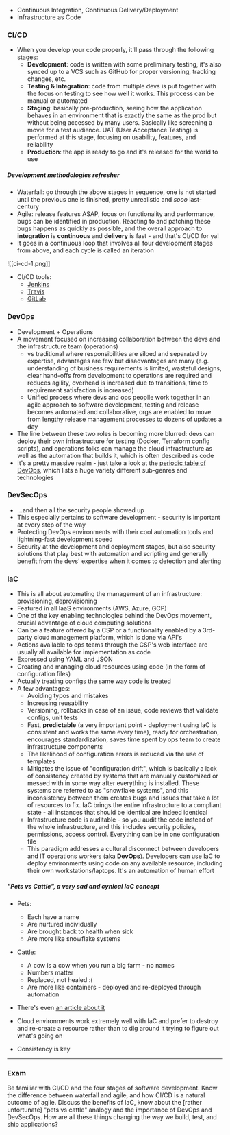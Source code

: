 - Continuous Integration, Continuous Delivery/Deployment
- Infrastructure as Code

### CI/CD

- When you develop your code properly, it'll pass through the following stages:
	- **Development**: code is written with some preliminary testing, it's also synced up to a VCS such as GitHub for proper versioning, tracking changes, etc.
	- **Testing & Integration**: code from multiple devs is put together with the focus on testing to see how well it works. This process can be manual or automated
	- **Staging**: basically pre-production, seeing how the application behaves in an environment that is exactly the same as the prod but without being accessed by many users. Basically like screening a movie for a test audience. UAT (User Acceptance Testing) is performed at this stage, focusing on usability, features, and reliability
	- **Production**: the app is ready to go and it's released for the world to use

##### Development methodologies refresher
- Waterfall: go through the above stages in sequence, one is not started until the previous one is finished, pretty unrealistic and *sooo* last-century
- Agile: release features ASAP, focus on functionality and performance, bugs can be identified in production. Reacting to and patching these bugs happens as quickly as possible, and the overall approach to **integration** is **continuous** and **delivery** is fast - and that's CI/CD for ya!
- It goes in a continuous loop that involves all four development stages from above, and each cycle is called an iteration

![[ci-cd-1.png]]

- CI/CD tools:
	- [Jenkins](https://www.jenkins.io)
	- [Travis](https://www.travis-ci.com/)
	- [GitLab](https://about.gitlab.com/)

### DevOps

- Development + Operations
- A movement focused on increasing collaboration between the devs and the infrastructure team (operations)
	- vs traditional where responsibilities are siloed and separated by expertise, advantages are few but disadvantages are many (e.g. understanding of business requirements is limited, wasteful designs, clear hand-offs from development to operations are required and reduces agility, overhead is increased due to transitions, time to requirement satisfaction is increased)
	- Unified process where devs and ops peoplle work together in an agile approach to software development, testing and release becomes automated and collaborative, orgs are enabled to move from lengthy release management processes to dozens of updates a day
- The line between these two roles is becoming more blurred: devs can deploy their own infrastructure for testing (Docker, Terraform config scripts), and operations folks can manage the cloud infrastructure as well as the automation that builds it, which is often described as code
- It's a pretty massive realm - just take a look at the [periodic table of DevOps](https://digital.ai/learn/devops-periodic-table/), which lists a huge variety different sub-genres and technologies

### DevSecOps

- ...and then all the security people showed up
- This especially pertains to software development - security is important at every step of the way
- Protecting DevOps environments with their cool automation tools and lightning-fast development speed
- Security at the development and deployment stages, but also security solutions that play best with automation and scripting and generally benefit from the devs' expertise when it comes to detection and alerting

### IaC

- This is all about automating the management of an infrastructure: provisioning, deprovisioning
- Featured in all IaaS environments (AWS, Azure, GCP)
- One of the key enabling technologies behind the DevOps movement, crucial advantage of cloud computing solutions
- Can be a feature offered by a CSP or a functionality enabled by a 3rd-party cloud management platform, which is done via API's
- Actions available to ops teams through the CSP's web interface are usually all available for implementation as code
- Expressed using YAML and JSON
- Creating and managing cloud resources using code (in the form of configuration files)
- Actually treating configs the same way code is treated
- A few advantages:
	- Avoiding typos and mistakes
	- Increasing reusability
	- Versioning, rollbacks in case of an issue, code reviews that validate configs, unit tests
	- Fast, **predictable** (a very important point - deployment using IaC is consistent and works the same every time), ready for orchestration, encourages standardization, saves time spent by ops team to create infrastructure components
	- The likelihood of configuration errors is reduced via the use of templates
	- Mitigates the issue of "configuration drift", which is basically a lack of consistency created by systems that are manually customized or messed with in some way after everything is installed. These systems are referred to as "snowflake systems", and this inconsistency between them creates bugs and issues that take a lot of resources to fix. IaC brings the entire infrastructure to a compliant state - all instances that should be identical are indeed identical
	- Infrastructure code is auditable - so you audit the code instead of the whole infrastructure, and this includes security policies, permissions, access control. Everything can be in one configuration file
	- This paradigm addresses a cultural disconnect between developers and IT operations workers (aka **DevOps**). Developers can use IaC to deploy environments using code on any available resource, including their own workstations/laptops. It's an automation of human effort

##### "Pets vs Cattle", a very sad and cynical IaC concept
- Pets:
	- Each have a name
	- Are nurtured individually
	- Are brought back to health when sick
	- Are more like snowflake systems
- Cattle:
	- A cow is a cow when you run a big farm - no names
	- Numbers matter
	- Replaced, not healed :(
	- Are more like containers - deployed and re-deployed through automation
- There's even [an article about it](https://cloudscaling.com/blog/cloud-computing/the-history-of-pets-vs-cattle/)

- Cloud environments work extremely well with IaC and prefer to destroy and re-create a resource rather than to dig around it trying to figure out what's going on
- Consistency is key

---

### Exam

Be familiar with CI/CD and the four stages of software development. Know the difference between waterfall and agile, and how CI/CD is a natural outcome of agile. Discuss the benefits of IaC, know about the \[rather unfortunate] "pets vs cattle" analogy and the importance of DevOps and DevSecOps. How are all these things changing the way we build, test, and ship applications? 